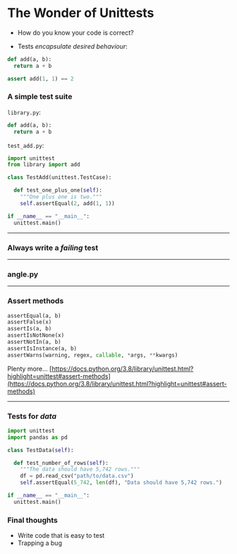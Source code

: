 # The Wonder of Unittests

- How do you know your code is correct?

- Tests _encapsulate desired behaviour_:

~~~python
def add(a, b):
  return a + b

assert add(1, 1) == 2
~~~

### A simple test suite

`library.py`:

~~~python
def add(a, b):
  return a + b
~~~

`test_add.py`:

~~~python
import unittest
from library import add

class TestAdd(unittest.TestCase):

  def test_one_plus_one(self):
    """One plus one is two."""
    self.assertEqual(2, add(1, 1))

if __name__ == "__main__":
  unittest.main()
~~~

---

### Always write a _failing_ test

---

### angle.py

---

### Assert methods

~~~python
assertEqual(a, b)
assertFalse(x)
assertIs(a, b)
assertIsNotNone(x)
assertNotIn(a, b)
assertIsInstance(a, b)
assertWarns(warning, regex, callable, *args, **kwargs)
~~~

Plenty more... [https://docs.python.org/3.8/library/unittest.html?highlight=unittest#assert-methods](https://docs.python.org/3.8/library/unittest.html?highlight=unittest#assert-methods)

---

### Tests for _data_

~~~python
import unittest
import pandas as pd

class TestData(self):

  def test_number_of_rows(self):
    """The data should have 5,742 rows."""
    df = pd.read_csv("path/to/data.csv")
    self.assertEqual(5_742, len(df), "Data should have 5,742 rows.")

if __name__ == "__main__":
  unittest.main()
~~~

### Final thoughts

- Write code that is easy to test
- Trapping a bug
